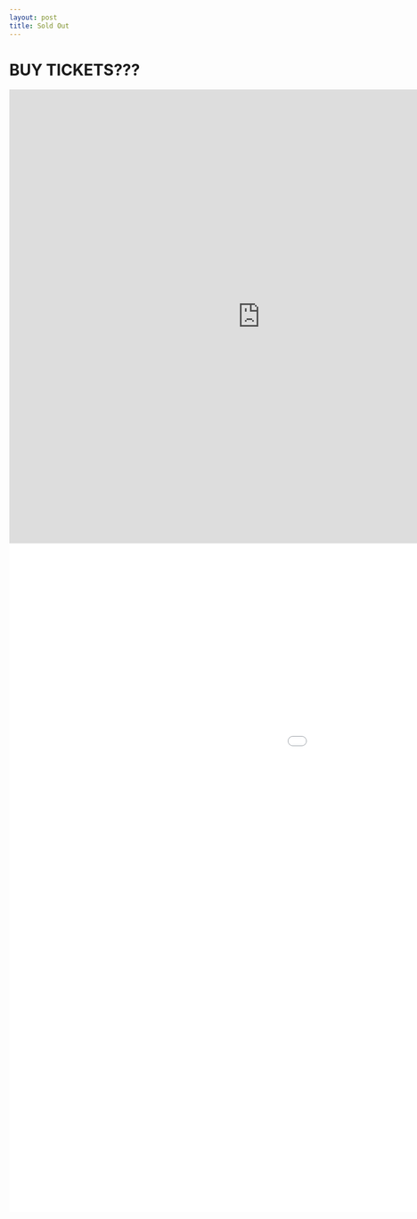 ```yaml
---
layout: post
title: Sold Out
---
```






<html lang="en">
  <head>
    <meta charset="utf-8">
    <title>D3 Basics</title>
    <script src="http://d3js.org/d3.v3.min.js"></script>
  </head>
<body>
    <h1> BUY TICKETS??? </h1>
   
  <iframe width="900" height="815" src="https://www.youtube.com/embed/DMcmLPIZVfA" frameborder="0" allowfullscreen></iframe>

 
 
 <iframe width="1600" height="1200" src="/goal.html" frameborder="0" allowfullscreen></iframe>

</body>
</html>
